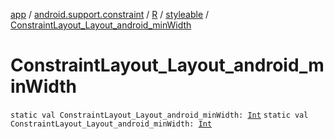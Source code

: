 [app](../../../index.md) / [android.support.constraint](../../index.md) / [R](../index.md) / [styleable](index.md) / [ConstraintLayout_Layout_android_minWidth](.)

# ConstraintLayout_Layout_android_minWidth

`static val ConstraintLayout_Layout_android_minWidth: `[`Int`](https://kotlinlang.org/api/latest/jvm/stdlib/kotlin/-int/index.html)
`static val ConstraintLayout_Layout_android_minWidth: `[`Int`](https://kotlinlang.org/api/latest/jvm/stdlib/kotlin/-int/index.html)